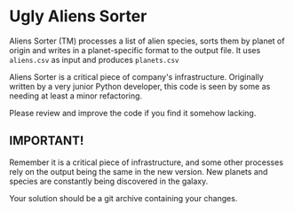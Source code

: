 Ugly Aliens Sorter
====================

Aliens Sorter (TM) processes a list of alien species, sorts them by planet of origin and writes in a planet-specific format to the output file.
It uses ```aliens.csv``` as input and produces ```planets.csv```

Aliens Sorter is a critical piece of company's infrastructure.
Originally written by a very junior Python developer, this code is seen by some as needing at least a minor refactoring. 

Please review and improve the code if you find it somehow lacking.

## IMPORTANT!
Remember it is a critical piece of infrastructure, and some other processes rely on the output being the same in the new version.
New planets and species are constantly being discovered in the galaxy.

Your solution should be a git archive containing your changes.